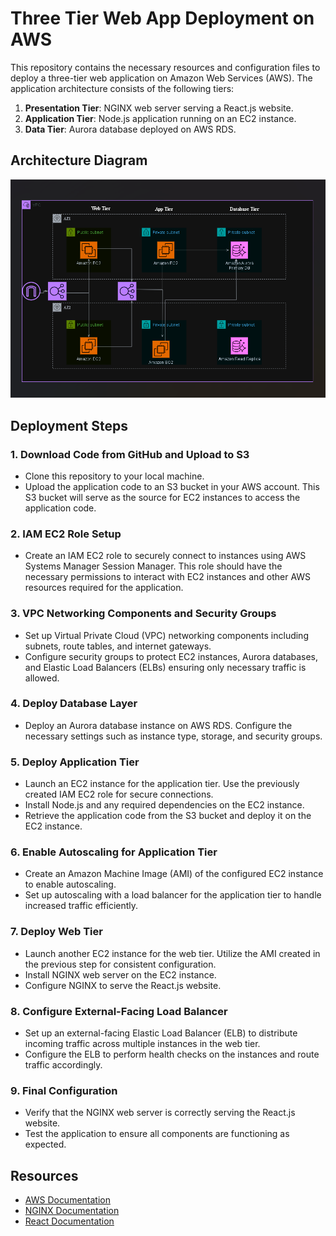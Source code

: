 # Three Tier Web App Deployment on AWS

This repository contains the necessary resources and configuration files to deploy a three-tier web application on Amazon Web Services (AWS). The application architecture consists of the following tiers:

1. **Presentation Tier**: NGINX web server serving a React.js website.
2. **Application Tier**: Node.js application running on an EC2 instance.
3. **Data Tier**: Aurora database deployed on AWS RDS.

## Architecture Diagram
![Architecture Diagram](3-TIER-APP-2024.png)

## Deployment Steps

### 1. Download Code from GitHub and Upload to S3
- Clone this repository to your local machine.
- Upload the application code to an S3 bucket in your AWS account. This S3 bucket will serve as the source for EC2 instances to access the application code.

### 2. IAM EC2 Role Setup
- Create an IAM EC2 role to securely connect to instances using AWS Systems Manager Session Manager. This role should have the necessary permissions to interact with EC2 instances and other AWS resources required for the application.

### 3. VPC Networking Components and Security Groups
- Set up Virtual Private Cloud (VPC) networking components including subnets, route tables, and internet gateways.
- Configure security groups to protect EC2 instances, Aurora databases, and Elastic Load Balancers (ELBs) ensuring only necessary traffic is allowed.

### 4. Deploy Database Layer
- Deploy an Aurora database instance on AWS RDS. Configure the necessary settings such as instance type, storage, and security groups.

### 5. Deploy Application Tier
- Launch an EC2 instance for the application tier. Use the previously created IAM EC2 role for secure connections.
- Install Node.js and any required dependencies on the EC2 instance.
- Retrieve the application code from the S3 bucket and deploy it on the EC2 instance.

### 6. Enable Autoscaling for Application Tier
- Create an Amazon Machine Image (AMI) of the configured EC2 instance to enable autoscaling.
- Set up autoscaling with a load balancer for the application tier to handle increased traffic efficiently.

### 7. Deploy Web Tier
- Launch another EC2 instance for the web tier. Utilize the AMI created in the previous step for consistent configuration.
- Install NGINX web server on the EC2 instance.
- Configure NGINX to serve the React.js website.

### 8. Configure External-Facing Load Balancer
- Set up an external-facing Elastic Load Balancer (ELB) to distribute incoming traffic across multiple instances in the web tier.
- Configure the ELB to perform health checks on the instances and route traffic accordingly.

### 9. Final Configuration
- Verify that the NGINX web server is correctly serving the React.js website.
- Test the application to ensure all components are functioning as expected.

## Resources
- [AWS Documentation](https://docs.aws.amazon.com/)
- [NGINX Documentation](https://nginx.org/en/docs/)
- [React Documentation](https://reactjs.org/docs/getting-started.html)

